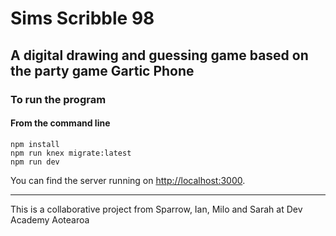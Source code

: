 # Sims Scribble 98
## A digital drawing and guessing game based on the party game Gartic Phone

### To run the program
#### **From the command line**

```
npm install
npm run knex migrate:latest
npm run dev
```

You can find the server running on [http://localhost:3000](http://localhost:3000).

---

This is a collaborative project from Sparrow, Ian, Milo and Sarah at Dev Academy Aotearoa


